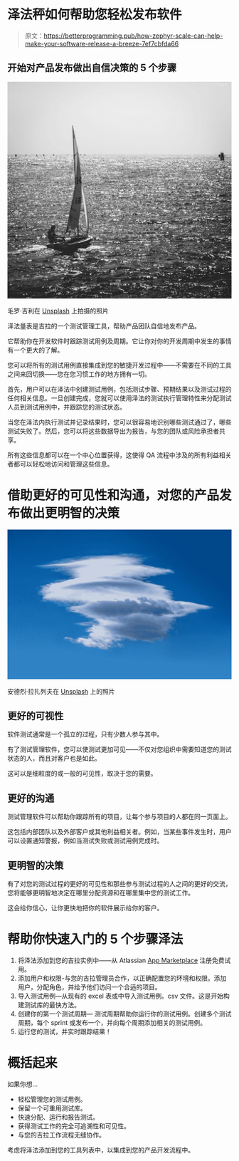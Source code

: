 # 泽法秤如何帮助您轻松发布软件

> 原文：<https://betterprogramming.pub/how-zephyr-scale-can-help-make-your-software-release-a-breeze-7ef7cbfda66>

## 开始对产品发布做出自信决策的 5 个步骤

![](img/035eb5778e7936b5f61200f895af20b6.png)

毛罗·吉利在 [Unsplash](https://unsplash.com?utm_source=medium&utm_medium=referral) 上拍摄的照片

泽法量表是吉拉的一个测试管理工具，帮助产品团队自信地发布产品。

它帮助你在开发软件时跟踪测试用例及周期。它让你对你的开发周期中发生的事情有一个更大的了解。

您可以将所有的测试用例直接集成到您的敏捷开发过程中——不需要在不同的工具之间来回切换——您在您习惯工作的地方拥有一切。

首先，用户可以在泽法中创建测试用例，包括测试步骤、预期结果以及测试过程的任何相关信息。一旦创建完成，您就可以使用泽法的测试执行管理特性来分配测试人员到测试用例中，并跟踪您的测试状态。

当您在泽法内执行测试并记录结果时，您可以很容易地识别哪些测试通过了，哪些测试失败了。然后，您可以将这些数据导出为报告，与您的团队或风险承担者共享。

所有这些信息都可以在一个中心位置获得，这使得 QA 流程中涉及的所有利益相关者都可以轻松地访问和管理这些信息。

# 借助更好的可见性和沟通，对您的产品发布做出更明智的决策

![](img/4f06fef1016bbb1aeb44a396fcb977a5.png)

安德烈·拉扎列夫在 [Unsplash](https://unsplash.com?utm_source=medium&utm_medium=referral) 上的照片

## 更好的可视性

软件测试通常是一个孤立的过程，只有少数人参与其中。

有了测试管理软件，您可以使测试更加可见——不仅对您组织中需要知道您的测试状态的人，而且对客户也是如此。

这可以是细粒度的或一般的可见性，取决于您的需要。

## 更好的沟通

测试管理软件可以帮助你跟踪所有的项目，让每个参与项目的人都在同一页面上。

这包括内部团队以及外部客户或其他利益相关者。例如，当某些事件发生时，用户可以设置通知警报，例如当测试失败或测试用例完成时。

## 更明智的决策

有了对您的测试过程的更好的可见性和那些参与测试过程的人之间的更好的交流，您将能够更明智地决定在哪里分配资源和在哪里集中您的测试工作。

这会给你信心，让你更快地把你的软件展示给你的客户。

# 帮助你快速入门的 5 个步骤泽法

1.  将泽法添加到您的吉拉实例中——从 Atlassian [App Marketplace](https://marketplace.atlassian.com/apps/1213259/zephyr-scale-test-management-for-jira?tab=overview&hosting=cloud) 注册免费试用。
2.  添加用户和权限-与您的吉拉管理员合作，以正确配置您的环境和权限。添加用户，分配角色，并给予他们访问一个合适的项目。
3.  导入测试用例—从现有的 excel 表或中导入测试用例。csv 文件。这是开始构建测试库的最快方法。
4.  创建你的第一个测试周期— 测试周期帮助你运行你的测试用例。创建多个测试周期，每个 sprint 或发布一个，并向每个周期添加相关的测试用例。
5.  运行您的测试，并实时跟踪结果！

# 概括起来

如果你想…

*   轻松管理您的测试用例。
*   保留一个可重用测试库。
*   快速分配、运行和报告测试。
*   获得测试工作的完全可追溯性和可见性。
*   与您的吉拉工作流程无缝协作。

考虑将泽法添加到您的工具列表中，以集成到您的产品开发流程中。